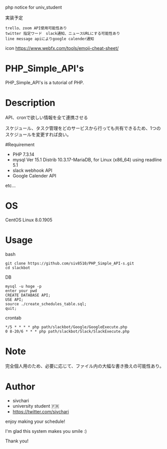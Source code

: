 php notice for univ_student

実装予定
```
trello、zoom API使用可能性あり
twitter 指定ワード　slack通知、ニュースURLにする可能性あり
line message apiによりgoogle calender通知
```

icon
https://www.webfx.com/tools/emoji-cheat-sheet/

# PHP_Simple_API's

PHP_Simple_API's is a tutorial of PHP.

# Description

API、cronで欲しい情報を全て連携させる

スケジュール、タスク管理をどのサービスから行っても共有できるため、1つのスケジュールを変更すれば良い。

#Requirement

* PHP 7.3.14
* mysql  Ver 15.1 Distrib 10.3.17-MariaDB, for Linux (x86_64) using readline 5.1
* slack webhook API
* Google Calender API

etc...

# OS

CentOS Linux 8.0.1905 

# Usage


bash
```
git clone https://github.com/siv8510/PHP_Simple_API-s.git
cd slackbot
```

DB
```
mysql -u hoge -p
enter your pwd
CREATE DATABASE API;
USE API;
source ./create_schedules_table.sql;
quit;
```
crontab
```
*/5 * * * * php path/slackbot/Google/GoogleExecute.php
0 8-20/6 * * * php path/slackbot/Slack/SlackExecute.php
```

# Note

完全個人用のため、必要に応じて、ファイル内の大幅な書き換えの可能性あり。

# Author

* sivchari
* university student 🇫🇷
* https://twitter.com/sivchari


enjoy making your schedule!

I'm glad this system makes you smile :)
 
Thank you!
